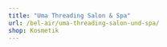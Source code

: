 ```yaml
---
title: "Uma Threading Salon & Spa"
url: /bel-air/uma-threading-salon-und-spa/
shop: Kosmetik
---
```

